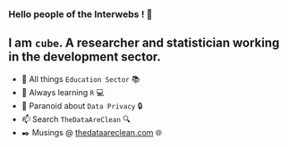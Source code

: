 ### Hello people of the Interwebs ! 👋

## I am  `cube`. A researcher and statistician working in the development sector.

- :telescope: All things `Education Sector` :books:
- :seedling: Always learning `R` :computer:
- :thought_balloon: Paranoid about `Data Privacy` :lock:
- :mailbox: Search `TheDataAreClean` :mag:
- :black_nib: Musings @ [thedataareclean.com](https://thedataareclean.com/) :globe_with_meridians:


<!--
**TheDataAreClean/TheDataAreClean** is a ✨ _special_ ✨ repository because its `README.md` (this file) appears on your GitHub profile.

Here are some ideas to get you started:

- 🔭 I’m currently working on ...
- 🌱 I’m currently learning ...
- 👯 I’m looking to collaborate on ...
- 🤔 I’m looking for help with ...
- 💬 Ask me about ...
- 📫 How to reach me: ...
- 😄 Pronouns: ...
- ⚡ Fun fact: ...
-->
